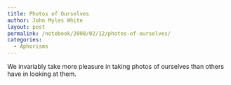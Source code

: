 ```yaml
---
title: Photos of Ourselves
author: John Myles White
layout: post
permalink: /notebook/2008/02/12/photos-of-ourselves/
categories:
  - Aphorisms
---
```


We invariably take more pleasure in taking photos of ourselves than others have in looking at them.
